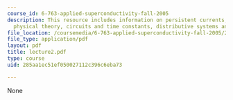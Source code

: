 ```yaml
---
course_id: 6-763-applied-superconductivity-fall-2005
description: This resource includes information on persistent currents, parts of a
  physical theory, circuits and time constants, distributive systems and time constants.
file_location: /coursemedia/6-763-applied-superconductivity-fall-2005/285aa1ec51ef050027112c396c6eba73_lecture2.pdf
file_type: application/pdf
layout: pdf
title: lecture2.pdf
type: course
uid: 285aa1ec51ef050027112c396c6eba73

---
```

None
